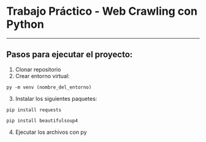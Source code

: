 # Trabajo Práctico - Web Crawling con Python
--------------------------------------------

## Pasos para ejecutar el proyecto:

1. Clonar repositorio
2. Crear entorno virtual:
``` 
py -m venv (nombre_del_entorno)
 ```
3. Instalar los siguientes paquetes:
 ```
 pip install requests
 ```
 ```
 pip install beautifulsoup4
 ```
4. Ejecutar los archivos con py

